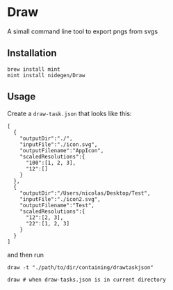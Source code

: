 # Draw

A simall command line tool to export pngs from svgs


## Installation

```
brew install mint
mint install nidegen/Draw
```


## Usage

Create a `draw-task.json` that looks like this:
```
[
  {
    "outputDir":"./",
    "inputFile":"./icon.svg",
    "outputFilename":"AppIcon",
    "scaledResolutions":{
      "100":[1, 2, 3],
      "12":[]
    }
  },
  {
    "outputDir":"/Users/nicolas/Desktop/Test",
    "inputFile":"./icon2.svg",
    "outputFilename":"Test",
    "scaledResolutions":{
      "12":[2, 3],
      "22":[1, 2, 3]
    }
  }
]
```

and then run 
```
draw -t "./path/to/dir/containing/drawtaskjson"

draw # when draw-tasks.json is in current directory 

```
